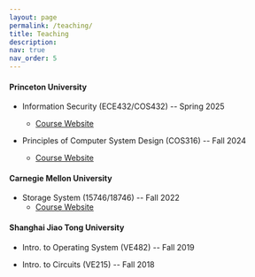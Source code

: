 ```yaml
---
layout: page
permalink: /teaching/
title: Teaching
description:
nav: true
nav_order: 5
---
```


#### Princeton University
- Information Security (ECE432/COS432) -- Spring 2025
    - [Course Website](https://ece432-spring25.github.io/)

- Principles of Computer System Design (COS316) -- Fall 2024 
    - [Course Website](https://www.cs.princeton.edu/courses/archive/fall24/cos316/index.html)

#### Carnegie Mellon University
- Storage System (15746/18746) -- Fall 2022 
    - [Course Website](https://course.ece.cmu.edu/~ece746/old/fall22/)

#### Shanghai Jiao Tong University
- Intro. to Operating System (VE482)  -- Fall 2019

- Intro. to Circuits (VE215) -- Fall 2018